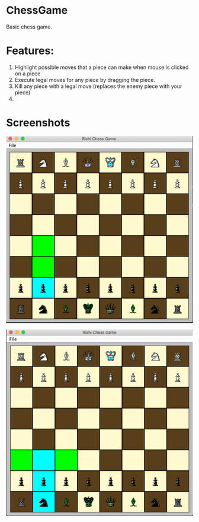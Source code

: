 # ChessGame

Basic chess game. 

# Features:

1. Highlight possible moves that a piece can make when mouse is clicked on a piece
2. Execute legal moves for any piece by dragging the piece. 
3. Kill any piece with a legal move (replaces the enemy piece with your piece)
4. 

# Screenshots

![Possible Moves for Pawn](https://github.com/rishipal/ChessGame/blob/master/src/com/rishi/gui/art/HighlightPawnPaths.png)

![Possible Moves for Knight](https://github.com/rishipal/ChessGame/blob/master/src/com/rishi/gui/art/HighlightKnightMoves.png)


